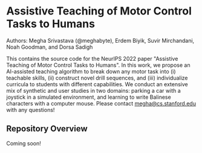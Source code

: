 # Assistive Teaching of Motor Control Tasks to Humans

Authors: Megha Srivastava (@meghabyte), Erdem Biyik, Suvir Mirchandani, Noah Goodman, and Dorsa Sadigh

This contains the source code for the NeurIPS 2022 paper "Assistive Teaching of Motor Control Tasks to Humans". In this work, we propose an AI-assisted teaching algorithm to break down any motor task into (i) teachable skills, (ii) construct novel drill sequences, and (iii) individualize curricula to students with different capabilities. We conduct an extensive mix of synthetic and user studies in two domains: parking a car with a joystick in a simulated environment, and learning to write Balinese characters with a computer mouse. 
Please contact megha@cs.stanford.edu with any questions! 

## Repository Overview
Coming soon! 
